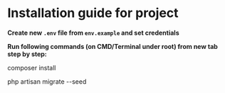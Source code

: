 # Installation guide for project

**Create new `.env` file from `env.example` and set credentials**

**Run following commands (on CMD/Terminal under root) from new tab step by step:**

composer install

php artisan migrate --seed
